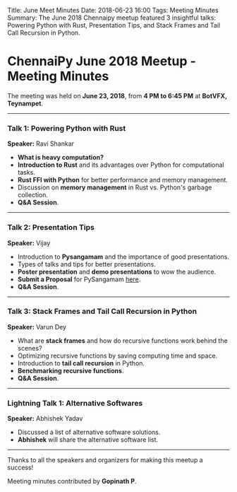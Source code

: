 Title: June Meet Minutes
Date: 2018-06-23 16:00
Tags: Meeting Minutes
Summary: The June 2018 Chennaipy meetup featured 3 insightful talks: Powering Python with Rust, Presentation Tips, and Stack Frames and Tail Call Recursion in Python.

# ChennaiPy June 2018 Meetup - Meeting Minutes

The meeting was held on **June 23, 2018**, from **4 PM to 6:45 PM** at **BotVFX, Teynampet**.

---

### Talk 1: Powering Python with Rust
**Speaker:** Ravi Shankar

- **What is heavy computation?**
- **Introduction to Rust** and its advantages over Python for computational tasks.
- **Rust FFI with Python** for better performance and memory management.
- Discussion on **memory management** in Rust vs. Python's garbage collection.
- **Q&A Session**.

---

### Talk 2: Presentation Tips
**Speaker:** Vijay

- Introduction to **Pysangamam** and the importance of good presentations.
- Types of talks and tips for better presentations.
- **Poster presentation** and **demo presentations** to wow the audience.
- **Submit a Proposal** for PySangamam [here](https://cfp.pysangamam.org/).
- **Q&A Session**.

---

### Talk 3: Stack Frames and Tail Call Recursion in Python
**Speaker:** Varun Dey

- What are **stack frames** and how do recursive functions work behind the scenes?
- Optimizing recursive functions by saving computing time and space.
- Introduction to **tail call recursion** in Python.
- **Benchmarking recursive functions**.
- **Q&A Session**.

---

### Lightning Talk 1: Alternative Softwares
**Speaker:** Abhishek Yadav

- Discussed a list of alternative software solutions.
- **Abhishek** will share the alternative software list.

---

Thanks to all the speakers and organizers for making this meetup a success!

Meeting minutes contributed by **Gopinath P**.
